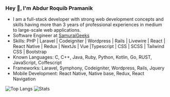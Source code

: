 ### Hey 👋, I'm Abdur Roquib Pramanik

* I am a full-stack developer with strong web development concepts and skills having more than 3 years of professional experiences in medium to large-scale web applications.
* Software Engineer at [SamuraiGeeks](http://samuraigeeks.net)
* Skills: PHP | Laravel | Codeigniter | Wordpress | Rails | Livewire |  React | React Native | Redux | NextJs | Vue |Typescript | CSS | SCSS | Tailwind CSS | Bootstrap   
* Known Languages: C, C++, Java, Ruby, Python, Kotlin, Go, RUST, JavaScript, Coffescript
* Frameworks: Laravel, Symphony, Codeigniter, Wordpress, Rails, Jquery
* Mobile Development: React Native, Native base, Redux, React Navigation

![Top Langs](https://github-readme-stats.vercel.app/api/top-langs/?username=roquib&hide=java,markdown)
![Stats](https://github-readme-stats.vercel.app/api?username=roquib&show_icons=true&count_private=true&line_height=40)
